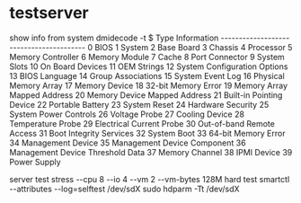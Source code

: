 # testserver
show info from system
dmidecode -t $
		Type   Information
		----------------------------------------
          0		BIOS
          1		System
          2		Base Board
          3		Chassis
          4		Processor
          5		Memory Controller
          6		Memory Module
          7		Cache
          8		Port Connector
          9		System Slots
         10		On Board Devices
         11		OEM Strings
         12		System Configuration Options
         13		BIOS Language
         14		Group Associations
         15		System Event Log
         16		Physical Memory Array
         17		Memory Device
         18		32-bit Memory Error
         19		Memory Array Mapped Address
         20		Memory Device Mapped Address
         21		Built-in Pointing Device
         22		Portable Battery
         23		System Reset
         24		Hardware Security
         25		System Power Controls
         26		Voltage Probe
         27		Cooling Device
         28		Temperature Probe
         29		Electrical Current Probe
         30		Out-of-band Remote Access
         31		Boot Integrity Services
         32		System Boot
         33		64-bit Memory Error
         34		Management Device
         35		Management Device Component
         36		Management Device Threshold Data
         37		Memory Channel
         38		IPMI Device
         39		Power Supply




  server test 
  stress --cpu 8 --io 4 --vm 2  --vm-bytes 128M
  hard test
  smartctl --attributes --log=selftest /dev/sdX
  sudo hdparm -Tt /dev/sdX
  
